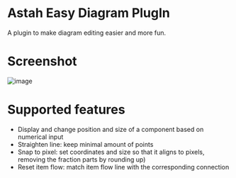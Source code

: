 # Astah Easy Diagram PlugIn

A plugin to make diagram editing easier and more fun. 

# Screenshot

![image](https://github.com/modeldriven-hu/astah-easy-diagram/assets/8182138/54b7bd49-fcb8-4c6c-af30-b9455b8511db)

# Supported features

- Display and change position and size of a component based on numerical input
- Straighten line: keep minimal amount of points
- Snap to pixel: set coordinates and size so that it aligns to pixels, removing the fraction parts by rounding up)
- Reset item flow: match item flow line with the corresponding connection
